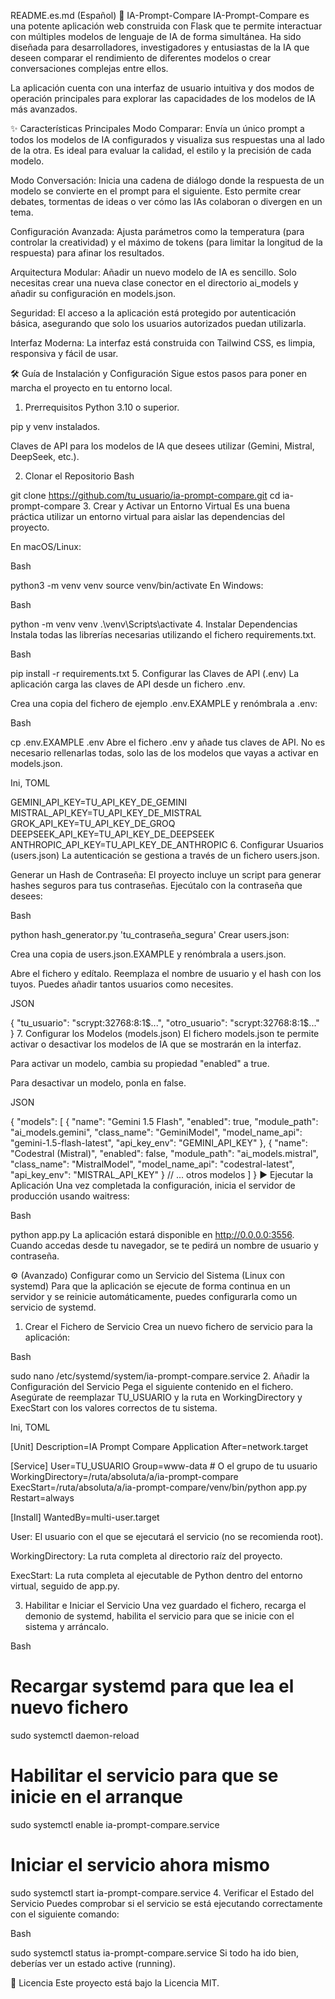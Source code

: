README.es.md (Español)
🚀 IA-Prompt-Compare
IA-Prompt-Compare es una potente aplicación web construida con Flask que te permite interactuar con múltiples modelos de lenguaje de IA de forma simultánea. Ha sido diseñada para desarrolladores, investigadores y entusiastas de la IA que deseen comparar el rendimiento de diferentes modelos o crear conversaciones complejas entre ellos.

La aplicación cuenta con una interfaz de usuario intuitiva y dos modos de operación principales para explorar las capacidades de los modelos de IA más avanzados.

✨ Características Principales
Modo Comparar: Envía un único prompt a todos los modelos de IA configurados y visualiza sus respuestas una al lado de la otra. Es ideal para evaluar la calidad, el estilo y la precisión de cada modelo.

Modo Conversación: Inicia una cadena de diálogo donde la respuesta de un modelo se convierte en el prompt para el siguiente. Esto permite crear debates, tormentas de ideas o ver cómo las IAs colaboran o divergen en un tema.

Configuración Avanzada: Ajusta parámetros como la temperatura (para controlar la creatividad) y el máximo de tokens (para limitar la longitud de la respuesta) para afinar los resultados.

Arquitectura Modular: Añadir un nuevo modelo de IA es sencillo. Solo necesitas crear una nueva clase conector en el directorio ai_models y añadir su configuración en models.json.

Seguridad: El acceso a la aplicación está protegido por autenticación básica, asegurando que solo los usuarios autorizados puedan utilizarla.

Interfaz Moderna: La interfaz está construida con Tailwind CSS, es limpia, responsiva y fácil de usar.

🛠️ Guía de Instalación y Configuración
Sigue estos pasos para poner en marcha el proyecto en tu entorno local.

1. Prerrequisitos
Python 3.10 o superior.

pip y venv instalados.

Claves de API para los modelos de IA que desees utilizar (Gemini, Mistral, DeepSeek, etc.).

2. Clonar el Repositorio
Bash

git clone https://github.com/tu_usuario/ia-prompt-compare.git
cd ia-prompt-compare
3. Crear y Activar un Entorno Virtual
Es una buena práctica utilizar un entorno virtual para aislar las dependencias del proyecto.

En macOS/Linux:

Bash

python3 -m venv venv
source venv/bin/activate
En Windows:

Bash

python -m venv venv
.\venv\Scripts\activate
4. Instalar Dependencias
Instala todas las librerías necesarias utilizando el fichero requirements.txt.

Bash

pip install -r requirements.txt
5. Configurar las Claves de API (.env)
La aplicación carga las claves de API desde un fichero .env.

Crea una copia del fichero de ejemplo .env.EXAMPLE y renómbrala a .env:

Bash

cp .env.EXAMPLE .env
Abre el fichero .env y añade tus claves de API. No es necesario rellenarlas todas, solo las de los modelos que vayas a activar en models.json.

Ini, TOML

GEMINI_API_KEY=TU_API_KEY_DE_GEMINI
MISTRAL_API_KEY=TU_API_KEY_DE_MISTRAL
GROK_API_KEY=TU_API_KEY_DE_GROQ
DEEPSEEK_API_KEY=TU_API_KEY_DE_DEEPSEEK
ANTHROPIC_API_KEY=TU_API_KEY_DE_ANTHROPIC
6. Configurar Usuarios (users.json)
La autenticación se gestiona a través de un fichero users.json.

Generar un Hash de Contraseña: El proyecto incluye un script para generar hashes seguros para tus contraseñas. Ejecútalo con la contraseña que desees:

Bash

python hash_generator.py 'tu_contraseña_segura'
Crear users.json:

Crea una copia de users.json.EXAMPLE y renómbrala a users.json.

Abre el fichero y edítalo. Reemplaza el nombre de usuario y el hash con los tuyos. Puedes añadir tantos usuarios como necesites.

JSON

{
  "tu_usuario": "scrypt:32768:8:1$...",
  "otro_usuario": "scrypt:32768:8:1$..."
}
7. Configurar los Modelos (models.json)
El fichero models.json te permite activar o desactivar los modelos de IA que se mostrarán en la interfaz.

Para activar un modelo, cambia su propiedad "enabled" a true.

Para desactivar un modelo, ponla en false.

JSON

{
  "models": [
    {
      "name": "Gemini 1.5 Flash",
      "enabled": true,
      "module_path": "ai_models.gemini",
      "class_name": "GeminiModel",
      "model_name_api": "gemini-1.5-flash-latest",
      "api_key_env": "GEMINI_API_KEY"
    },
    {
      "name": "Codestral (Mistral)",
      "enabled": false,
      "module_path": "ai_models.mistral",
      "class_name": "MistralModel",
      "model_name_api": "codestral-latest",
      "api_key_env": "MISTRAL_API_KEY"
    }
    // ... otros modelos
  ]
}
▶️ Ejecutar la Aplicación
Una vez completada la configuración, inicia el servidor de producción usando waitress:

Bash

python app.py
La aplicación estará disponible en http://0.0.0.0:3556. Cuando accedas desde tu navegador, se te pedirá un nombre de usuario y contraseña.

⚙️ (Avanzado) Configurar como un Servicio del Sistema (Linux con systemd)
Para que la aplicación se ejecute de forma continua en un servidor y se reinicie automáticamente, puedes configurarla como un servicio de systemd.

1. Crear el Fichero de Servicio
Crea un nuevo fichero de servicio para la aplicación:

Bash

sudo nano /etc/systemd/system/ia-prompt-compare.service
2. Añadir la Configuración del Servicio
Pega el siguiente contenido en el fichero. Asegúrate de reemplazar TU_USUARIO y la ruta en WorkingDirectory y ExecStart con los valores correctos de tu sistema.

Ini, TOML

[Unit]
Description=IA Prompt Compare Application
After=network.target

[Service]
User=TU_USUARIO
Group=www-data # O el grupo de tu usuario
WorkingDirectory=/ruta/absoluta/a/ia-prompt-compare
ExecStart=/ruta/absoluta/a/ia-prompt-compare/venv/bin/python app.py
Restart=always

[Install]
WantedBy=multi-user.target

User: El usuario con el que se ejecutará el servicio (no se recomienda root).

WorkingDirectory: La ruta completa al directorio raíz del proyecto.

ExecStart: La ruta completa al ejecutable de Python dentro del entorno virtual, seguido de app.py.

3. Habilitar e Iniciar el Servicio
Una vez guardado el fichero, recarga el demonio de systemd, habilita el servicio para que se inicie con el sistema y arráncalo.

Bash

# Recargar systemd para que lea el nuevo fichero
sudo systemctl daemon-reload

# Habilitar el servicio para que se inicie en el arranque
sudo systemctl enable ia-prompt-compare.service

# Iniciar el servicio ahora mismo
sudo systemctl start ia-prompt-compare.service
4. Verificar el Estado del Servicio
Puedes comprobar si el servicio se está ejecutando correctamente con el siguiente comando:

Bash

sudo systemctl status ia-prompt-compare.service
Si todo ha ido bien, deberías ver un estado active (running).

📄 Licencia
Este proyecto está bajo la Licencia MIT.

